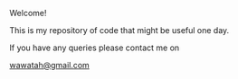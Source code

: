 Welcome!

This is my repository of code that might be useful one day.

If you have any queries please contact me on

wawatah@gmail.com
